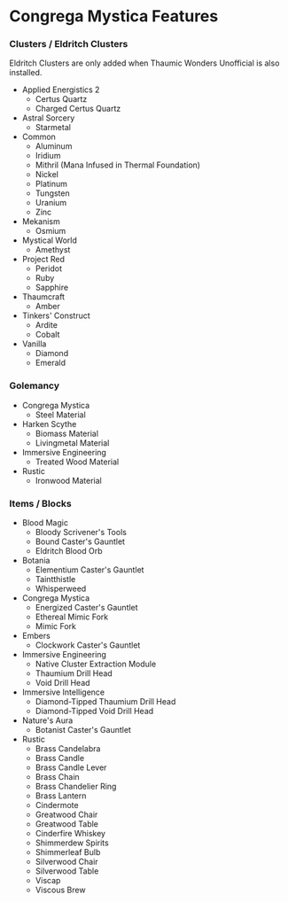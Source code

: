 # Congrega Mystica Features

### Clusters / Eldritch Clusters

Eldritch Clusters are only added when Thaumic Wonders Unofficial is also installed.

- Applied Energistics 2
  - Certus Quartz
  - Charged Certus Quartz
- Astral Sorcery
  - Starmetal
- Common
  - Aluminum
  - Iridium
  - Mithril (Mana Infused in Thermal Foundation)
  - Nickel
  - Platinum
  - Tungsten
  - Uranium
  - Zinc
- Mekanism
  - Osmium
- Mystical World
  - Amethyst
- Project Red
  - Peridot
  - Ruby
  - Sapphire
- Thaumcraft
  - Amber
- Tinkers' Construct
  - Ardite
  - Cobalt
- Vanilla
  - Diamond
  - Emerald

### Golemancy

- Congrega Mystica
  - Steel Material
- Harken Scythe
  - Biomass Material
  - Livingmetal Material
- Immersive Engineering
  - Treated Wood Material
- Rustic
  - Ironwood Material

### Items / Blocks
- Blood Magic
  - Bloody Scrivener's Tools
  - Bound Caster's Gauntlet
  - Eldritch Blood Orb
- Botania
  - Elementium Caster's Gauntlet
  - Taintthistle
  - Whisperweed
- Congrega Mystica
  - Energized Caster's Gauntlet
  - Ethereal Mimic Fork
  - Mimic Fork
- Embers
  - Clockwork Caster's Gauntlet
- Immersive Engineering
  - Native Cluster Extraction Module
  - Thaumium Drill Head
  - Void Drill Head
- Immersive Intelligence
  - Diamond-Tipped Thaumium Drill Head
  - Diamond-Tipped Void Drill Head
- Nature's Aura
  - Botanist Caster's Gauntlet
- Rustic
  - Brass Candelabra
  - Brass Candle
  - Brass Candle Lever
  - Brass Chain
  - Brass Chandelier Ring
  - Brass Lantern
  - Cindermote
  - Greatwood Chair
  - Greatwood Table
  - Cinderfire Whiskey
  - Shimmerdew Spirits
  - Shimmerleaf Bulb
  - Silverwood Chair
  - Silverwood Table
  - Viscap
  - Viscous Brew
